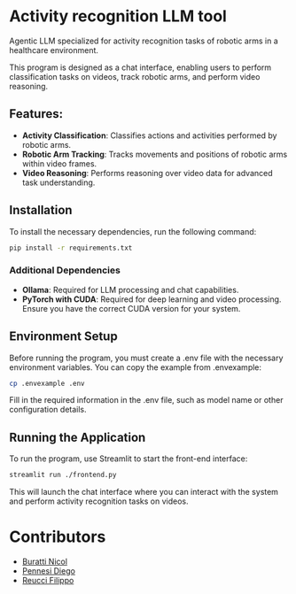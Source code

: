 # Activity recognition LLM tool
Agentic LLM specialized for activity recognition tasks of robotic arms in a healthcare environment.

This program is designed as a chat interface, enabling users to perform classification tasks on videos, track robotic arms, and perform video reasoning.

## Features:
- **Activity Classification**: Classifies actions and activities performed by robotic arms.
- **Robotic Arm Tracking**: Tracks movements and positions of robotic arms within video frames.
- **Video Reasoning**: Performs reasoning over video data for advanced task understanding.

## Installation
To install the necessary dependencies, run the following command:

```bash
pip install -r requirements.txt
``` 

### Additional Dependencies
- **Ollama**: Required for LLM processing and chat capabilities.
- **PyTorch with CUDA**: Required for deep learning and video processing. Ensure you have the correct CUDA version for your system.

## Environment Setup
Before running the program, you must create a .env file with the necessary environment variables. You can copy the example from .envexample:

```bash
cp .envexample .env
```
Fill in the required information in the .env file, such as model name or other configuration details.

## Running the Application
To run the program, use Streamlit to start the front-end interface:

```bash
streamlit run ./frontend.py
```
This will launch the chat interface where you can interact with the system and perform activity recognition tasks on videos.

# Contributors
- [Buratti Nicol](https://github.com/nicol-buratti)
- [Pennesi Diego](https://github.com/Diezz01)
- [Reucci Filippo](https://github.com/reus702)
